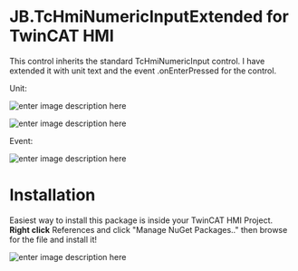 # JB.TcHmiNumericInputExtended for TwinCAT HMI

This control inherits the standard TcHmiNumericInput control. 
I have extended it with unit text and the event .onEnterPressed for the control. 

Unit:

![enter image description here](https://user-images.githubusercontent.com/75740551/151819325-f0f5a0c2-296c-4cdd-9faf-956346b56765.png)

![enter image description here](https://user-images.githubusercontent.com/75740551/151819385-65b5fbd7-3a10-4fa6-bc94-6fb17fdd0a5b.png)

Event:

![enter image description here](https://user-images.githubusercontent.com/75740551/101651374-492c7b00-3a3d-11eb-836c-ea8cd9bda0d7.png)

# Installation
Easiest way to install this package is inside your TwinCAT HMI Project. 
**Right click** References and click "Manage NuGet Packages.." then browse for the file and install it! 

![enter image description here](https://user-images.githubusercontent.com/75740551/101645035-32cef100-3a36-11eb-88f4-eeaccd3366d6.png)

